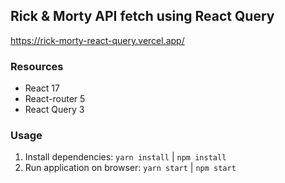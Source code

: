 ## Rick & Morty API fetch using React Query

https://rick-morty-react-query.vercel.app/

### Resources

- React 17
- React-router 5
- React Query 3

### Usage

1. Install dependencies: `yarn install` | `npm install`
2. Run application on browser: `yarn start` | `npm start`
